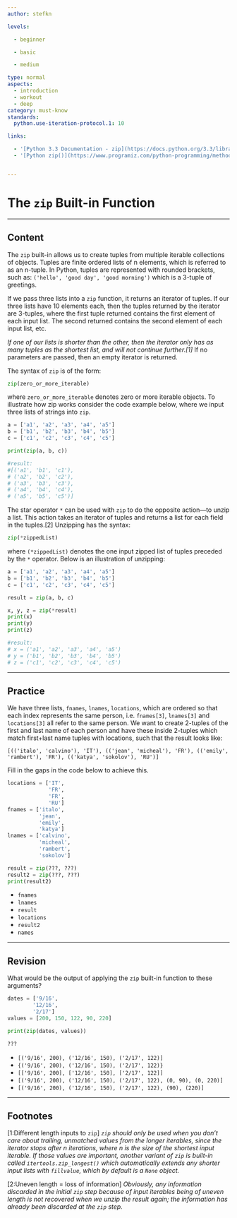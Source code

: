 ```yaml
---
author: stefkn

levels:

  - beginner

  - basic

  - medium

type: normal
aspects:
  - introduction
  - workout
  - deep
category: must-know
standards:
  python.use-iteration-protocol.1: 10

links:

  - '[Python 3.3 Documentation - zip](https://docs.python.org/3.3/library/functions.html#zip){website}'
  - '[Python zip()](https://www.programiz.com/python-programming/methods/built-in/zip){website}'


---
```


# The `zip` Built-in Function

---
## Content

The `zip` built-in allows us to create tuples from multiple iterable collections of objects. Tuples are finite ordered lists of n elements, which is referred to as an n-tuple. In Python, tuples are represented with rounded brackets, such as: `('hello', 'good day', 'good morning')` which is a 3-tuple of greetings.

If we pass three lists into a `zip` function, it returns an iterator of tuples. If our three lists have 10 elements each, then the tuples returned by the iterator are 3-tuples, where the first tuple returned contains the first element of each input list. The second returned contains the second element of each input list, etc.

*If one of our lists is shorter than the other, then the iterator only has as many tuples as the shortest list, and will not continue further.[1]* If no parameters are passed, then an empty iterator is returned.

The syntax of `zip` is of the form:

```python
zip(zero_or_more_iterable)
```

where `zero_or_more_iterable` denotes zero or more iterable objects. To illustrate how zip works consider the code example below, where we input three lists of strings into `zip`.

```python
a = ['a1', 'a2', 'a3', 'a4', 'a5']
b = ['b1', 'b2', 'b3', 'b4', 'b5']
c = ['c1', 'c2', 'c3', 'c4', 'c5']

print(zip(a, b, c))

#result:
#[('a1', 'b1', 'c1'),
# ('a2', 'b2', 'c2'),
# ('a3', 'b3', 'c3'),
# ('a4', 'b4', 'c4'),
# ('a5', 'b5', 'c5')]
```

The star operator `*` can be used with `zip` to do the opposite action&mdash;to unzip a list. This action takes an iterator of tuples and returns a list for each field in the tuples.[2] Unzipping has the syntax:

```python
zip(*zippedList)
```

where `(*zippedList)` denotes the one input zipped list of tuples preceded by the `*` operator. Below is an illustration of unzipping:

```python
a = ['a1', 'a2', 'a3', 'a4', 'a5']
b = ['b1', 'b2', 'b3', 'b4', 'b5']
c = ['c1', 'c2', 'c3', 'c4', 'c5']

result = zip(a, b, c)

x, y, z = zip(*result)
print(x)
print(y)
print(z)

#result:
# x = ('a1', 'a2', 'a3', 'a4', 'a5')
# y = ('b1', 'b2', 'b3', 'b4', 'b5')
# z = ('c1', 'c2', 'c3', 'c4', 'c5')
```

---
## Practice

We have three lists, `fnames`, `lnames`, `locations`, which are ordered so that each index represents the same person, i.e. `fnames[3]`, `lnames[3]` and `locations[3]` all refer to the same person. We want to create 2-tuples of the first and last name of each person and have these inside 2-tuples which match first+last name tuples with locations, such that the result looks like:

`[(('italo', 'calvino'), 'IT'),
  (('jean', 'micheal'), 'FR'),
  (('emily', 'rambert'), 'FR'),
  (('katya', 'sokolov'), 'RU')]`

Fill in the gaps in the code below to achieve this.

```python
locations = ['IT',
             'FR',
             'FR',
             'RU']
fnames = ['italo',
          'jean',
          'emily',
          'katya']
lnames = ['calvino',
          'micheal',
          'rambert',
          'sokolov']

result = zip(???, ???)
result2 = zip(???, ???)
print(result2)
```


* `fnames`
* `lnames`
* `result`
* `locations`
* `result2`
* `names`

---
## Revision

What would be the output of applying the `zip` built-in function to these arguments?

```python
dates = ['9/16',
        '12/16',
        '2/17']
values = [200, 150, 122, 90, 220]

print(zip(dates, values))

???
```


* `[('9/16', 200), ('12/16', 150), ('2/17', 122)]`
* `{('9/16', 200), ('12/16', 150), ('2/17', 122)}`
* `[['9/16', 200], ['12/16', 150], ['2/17', 122]]`
* `[('9/16', 200), ('12/16', 150), ('2/17', 122), (0, 90), (0, 220)]`
* `[('9/16', 200), ('12/16', 150), ('2/17', 122), (90), (220)]`

---
## Footnotes
[1:Different length inputs to `zip`]
*`zip` should only be used when you don’t care about trailing, unmatched values from the longer iterables, since the iterator stops after n iterations, where n is the size of the shortest input iterable. If those values are important, another variant of `zip` is built-in called  `itertools.zip_longest()` which automatically extends any shorter input lists with `fillvalue`, which by default is a `None` object.*

[2:Uneven length = loss of information]
*Obviously, any information discarded in the initial `zip` step because of input iterables being of uneven length is not recovered when we unzip the result again; the information has already been discarded at the `zip` step.*
